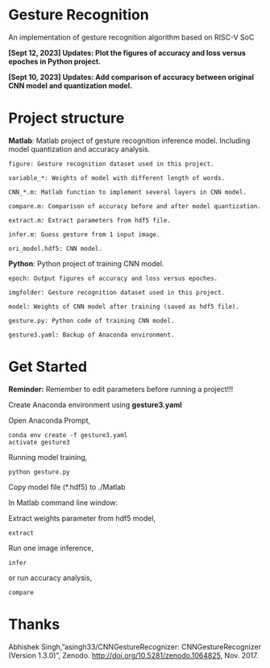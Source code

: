 # Gesture Recognition
 An implementation of gesture recognition algorithm based on RISC-V SoC

**\[Sept 12, 2023\] Updates: Plot the figures of accuracy and loss versus epoches in Python project.**

**\[Sept 10, 2023\] Updates: Add comparison of accuracy between original CNN model and quantization model.**

# Project structure
**Matlab**: Matlab project of gesture recognition inference model. Including model quantization and accuracy analysis.

    figure: Gesture recognition dataset used in this project.

    variable_*: Weights of model with different length of words.

    CNN_*.m: Matlab function to implement several layers in CNN model.

    compare.m: Comparison of accuracy before and after model quantization.

    extract.m: Extract parameters from hdf5 file.

    infer.m: Guess gesture from 1 input image.

    ori_model.hdf5: CNN model.

**Python**: Python project of training CNN model.

    epoch: Output figures of accuracy and loss versus epoches.
    
    imgfolder: Gesture recognition dataset used in this project. 

    model: Weights of CNN model after training (saved as hdf5 file).

    gesture.py: Python code of training CNN model.

    gesture3.yaml: Backup of Anaconda environment.

# Get Started
**Reminder:** Remember to edit parameters before running a project!!!

Create Anaconda environment using **gesture3.yaml**

Open Anaconda Prompt,
```Shell
conda env create -f gesture3.yaml
activate gesture3
```

Running model training,
```Shell
python gesture.py
```

Copy model file (*.hdf5) to ./Matlab

In Matlab command line window:

Extract weights parameter from hdf5 model,
```Shell
extract
```

Run one image inference,
```Shell
infer
```
or run accuracy analysis,
```Shell
compare
```

# Thanks
Abhishek Singh,”asingh33/CNNGestureRecognizer: CNNGestureRecognizer (Version 1.3.0)”, Zenodo. http://doi.org/10.5281/zenodo.1064825, Nov. 2017. 
